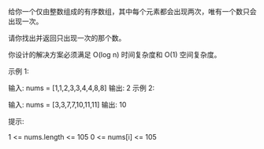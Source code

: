 给你一个仅由整数组成的有序数组，其中每个元素都会出现两次，唯有一个数只会出现一次。

请你找出并返回只出现一次的那个数。

你设计的解决方案必须满足 O(log n) 时间复杂度和 O(1) 空间复杂度。

示例 1:

输入: nums = [1,1,2,3,3,4,4,8,8]
输出: 2
示例 2:

输入: nums = [3,3,7,7,10,11,11]
输出: 10

提示:

1 <= nums.length <= 105
0 <= nums[i] <= 105
